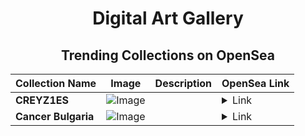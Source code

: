 <div align="center">

# Digital Art Gallery

## Trending Collections on OpenSea

| Collection Name                       | Image                                                                                     | Description                       | OpenSea Link                                                                                          |
|---------------------------------------|-------------------------------------------------------------------------------------------|-----------------------------------|--------------------------------------------------------------------------------------------------------|
| **CREYZ1ES** | ![Image](https://i.seadn.io/s/raw/files/f763b39e623138f2ea75e61511b54d91.gif?w=500&auto=format?w=200&auto=format) |  | <details><summary>Link</summary>[CREYZ1ES](https://opensea.io/collection/creyz1es-294)</details> |
| **Cancer Bulgaria** | ![Image](https://i.seadn.io/s/raw/files/adc21f14ee8bd0a65206e721bc739c6e.jpg?w=500&auto=format?w=200&auto=format) |  | <details><summary>Link</summary>[Cancer Bulgaria](https://opensea.io/collection/cancer-bulgaria)</details> |

</div>